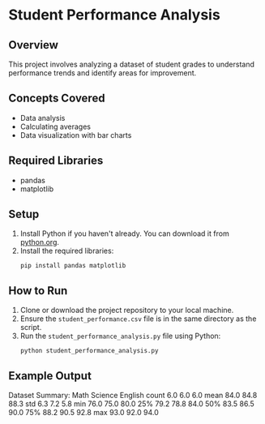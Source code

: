 # Student Performance Analysis

## Overview
This project involves analyzing a dataset of student grades to understand performance trends and identify areas for improvement.

## Concepts Covered
- Data analysis
- Calculating averages
- Data visualization with bar charts

## Required Libraries
- pandas
- matplotlib

## Setup
1. Install Python if you haven't already. You can download it from [python.org](https://www.python.org/downloads/).
2. Install the required libraries:
    ```
    pip install pandas matplotlib
    ```

## How to Run
1. Clone or download the project repository to your local machine.
2. Ensure the `student_performance.csv` file is in the same directory as the script.
3. Run the `student_performance_analysis.py` file using Python:
    ```
    python student_performance_analysis.py
    ```

## Example Output

Dataset Summary:
Math Science English
count 6.0 6.0 6.0
mean 84.0 84.8 88.3
std 6.3 7.2 5.8
min 76.0 75.0 80.0
25% 79.2 78.8 84.0
50% 83.5 86.5 90.0
75% 88.2 90.5 92.8
max 93.0 92.0 94.0